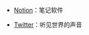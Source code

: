 - [Notion](https://www.notion.so/)：笔记软件

- [Twitter](https://tweetdeck.twitter.com/)：听见世界的声音




















<!-- - [GitHub](https://github.com/dingeral)

- [Quora](https://www.quora.com/)

- [Amazon](https://www.amazon.cn/)

- [Greasy Fork](https://greasyfork.org/zh-CN)

- [lesswrong](https://www.lesswrong.com/)

- [XKCD](https://xkcd.in/)：XKCD中文站，一个关于浪漫、隐喻、数字、以及语言的线上漫画。 -->